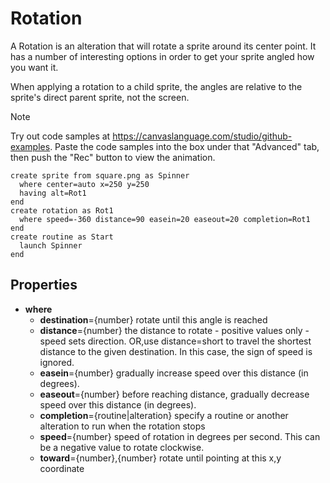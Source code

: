 # Rotation
A Rotation is an alteration that will rotate a sprite around its center point. It has a number of interesting options in order to get your sprite angled how you want it. 

When applying a rotation to a child sprite, the angles are relative to the sprite's direct parent sprite, not the screen. 

> [!NOTE]
> Try out code samples at https://canvaslanguage.com/studio/github-examples.
> Paste the code samples into the box under that "Advanced" tab,
> then push the "Rec" button to view the animation.

```
create sprite from square.png as Spinner
  where center=auto x=250 y=250 
  having alt=Rot1
end 
create rotation as Rot1 
  where speed=-360 distance=90 easein=20 easeout=20 completion=Rot1
end
create routine as Start
  launch Spinner
end
```

## Properties
- **where**
  - **destination**={number} rotate until this angle is reached
  - **distance**={number} the distance to rotate - positive values only - speed sets direction. OR,use distance=short to travel the shortest distance to the given destination. In this case, the sign of speed is ignored.
  - **easein**={number} gradually increase speed over this distance (in degrees).
  - **easeout**={number} before reaching distance, gradually decrease speed over this distance (in degrees).
  - **completion**={routine|alteration} specify a routine or another alteration to run when the rotation stops
  - **speed**={number} speed of rotation in degrees per second. This can be a negative value to rotate clockwise.
  - **toward**={number},{number} rotate until pointing at this x,y coordinate
